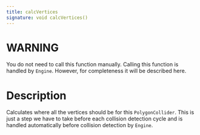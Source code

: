 ```yaml
---
title: calcVertices
signature: void calcVertices()
---
```


# WARNING
You do not need to call this function manually. Calling this function is handled by `Engine`. However, for completeness it will be described here.

# Description
Calculates where all the vertices should be for this `PolygonCollider`. This is just a step we have to take before each collision detection cycle and is handled automatically before collision detection by `Engine`.
